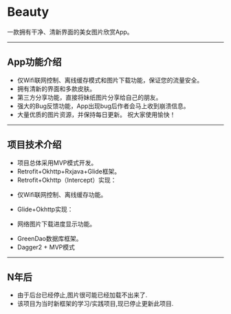 # Beauty

一款拥有干净、清新界面的美女图片欣赏App。

***
## App功能介绍
* 仅Wifi联网控制、离线缓存模式和图片下载功能，保证您的流量安全。
* 拥有清新的界面和多款皮肤。 
* 第三方分享功能，直接将妹纸图片分享给自己的朋友。
* 强大的Bug反馈功能，App出现bug后作者会马上收到崩溃信息。
* 大量优质的图片资源，并保持每日更新。 祝大家使用愉快！

***
## 项目技术介绍
* 项目总体采用MVP模式开发。
* Retrofit+Okhttp+Rxjava+Glide框架。
* Retrofit+Okhttp（Intercept）实现：
 + 仅Wifi联网控制、离线缓存功能。
* Glide+Okhttp实现：
 + 网络图片下载进度显示功能。
* GreenDao数据库框架。
* Dagger2 + MVP模式

***
## N年后
* 由于后台已经停止,图片很可能已经加载不出来了.
* 该项目为当时新框架的学习/实践项目,现已停止更新此项目.
